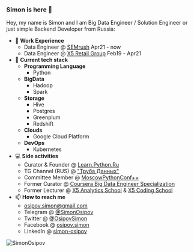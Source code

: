 ### Simon is here 👋

Hey, my name is Simon and I am Big Data Engineer / Solution Engineer or just simple Backend Developer from Russia:

- 🏢 **Work Experience** 
  - Data Engineer @ [SEMrush](https://semrush.com/) Apr21 - now
  - Data Engineer @ [X5 Retail Group](https://www.x5.ru/ru) Feb19 - Apr21
- 🌱 **Current tech stack** 
  - **Programming Language** 
    - Python
  - **BigData** 
    - Hadoop
    - Spark 
  - **Storage** 
    - Hive
    - Postgres
    - Greenplum 
    - Redshift
  - **Clouds**
    - Google Cloud Platform
  - **DevOps**
    - Kubernetes
- 💻 **Side activities** 
  - Curator & Founder @ [Learn.Python.Ru](learn.python.ru)
  - TG Channel (RUS) @ ["Труба Данных"](https://t.me/ohmydataengineer)
  - Committee Member @ [MoscowPythonConf++](https://conf.python.ru/)
  - Former Curator @ [Coursera Big Data Engineer Specialization](https://bigdatateam.org/big-data-engineering)
  - Former Lecturer @ [X5 Analytics School](http://x5-academy.ru/) & [X5 Coding School](https://x5-frontend-academy.ru/)
- 📫 **How to reach me** 
  - osipov.simon@gmail.com
  - Telegram @ [@SimonOsipov](http://t.me/SimonOsipov)
  - Twitter @ [@OsipovSimon](https://twitter.com/OsipovSimon)
  - Facebook @ [osipov.simon](https://www.facebook.com/osipov.simon)
  - LinkedIn @ [simon-osipov](https://www.linkedin.com/in/simon-osipov/)

<p>&nbsp;<img align="left" src="https://github-readme-stats.vercel.app/api?username=SimonOsipov&count_private=true&show_icons=true" alt="SimonOsipov"/></p>

